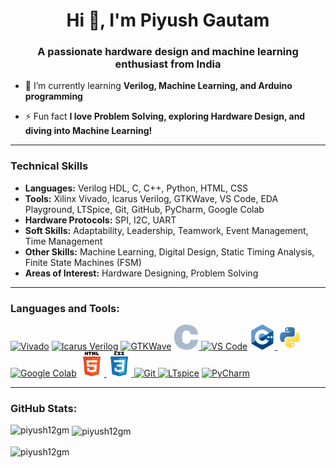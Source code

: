 <h1 align="center">Hi 👋, I'm Piyush Gautam</h1>
<h3 align="center">A passionate hardware design and machine learning enthusiast from India</h3>

- 🌱 I’m currently learning **Verilog, Machine Learning, and Arduino programming**

- ⚡ Fun fact **I love Problem Solving, exploring Hardware Design, and diving into Machine Learning!**

---

<h3 align="left">Technical Skills</h3>

- **Languages:** Verilog HDL, C, C++, Python, HTML, CSS  
- **Tools:** Xilinx Vivado, Icarus Verilog, GTKWave, VS Code, EDA Playground, LTSpice, Git, GitHub, PyCharm, Google Colab  
- **Hardware Protocols:** SPI, I2C, UART  
- **Soft Skills:** Adaptability, Leadership, Teamwork, Event Management, Time Management  
- **Other Skills:** Machine Learning, Digital Design, Static Timing Analysis, Finite State Machines (FSM)  
- **Areas of Interest:** Hardware Designing, Problem Solving

---

<h3 align="left">Languages and Tools:</h3>
<p align="left"> 
  <a href="https://www.xilinx.com/products/design-tools/vivado.html" target="_blank"><img src="https://upload.wikimedia.org/wikipedia/commons/4/4c/Xilinx_logo.svg" alt="Vivado" width="40" height="40"/></a>
  <a href="http://iverilog.icarus.com/" target="_blank"><img src="https://raw.githubusercontent.com/zipcpu/wbscope/master/doc/images/iverilog.png" alt="Icarus Verilog" width="40" height="40"/></a>
  <a href="http://gtkwave.sourceforge.net/" target="_blank"><img src="https://upload.wikimedia.org/wikipedia/commons/4/43/GTKWAVE_logo.png" alt="GTKWave" width="40" height="40"/></a>
  <a href="https://www.cprogramming.com/" target="_blank"> <img src="https://raw.githubusercontent.com/devicons/devicon/master/icons/c/c-original.svg" alt="C" width="40" height="40"/> </a> 
  <a href="https://code.visualstudio.com/" target="_blank">  <img src="https://upload.wikimedia.org/wikipedia/commons/9/9a/Visual_Studio_Code_1.35_icon.svg" alt="VS Code" width="40" height="40"/></a>
  <a href="https://www.w3schools.com/cpp/" target="_blank"> <img src="https://raw.githubusercontent.com/devicons/devicon/master/icons/cplusplus/cplusplus-original.svg" alt="C++" width="40" height="40"/> </a> 
  <a href="https://www.python.org/" target="_blank"> <img src="https://raw.githubusercontent.com/devicons/devicon/master/icons/python/python-original.svg" alt="Python" width="40" height="40"/> </a> 
  <a href="https://colab.research.google.com/" target="_blank">  <img src="https://upload.wikimedia.org/wikipedia/commons/d/d0/Google_Colaboratory_SVG_Logo.svg" alt="Google Colab" width="40" height="40"/></a>
  <a href="https://www.w3.org/html/" target="_blank"> <img src="https://raw.githubusercontent.com/devicons/devicon/master/icons/html5/html5-original-wordmark.svg" alt="HTML5" width="40" height="40"/> </a> 
  <a href="https://www.w3schools.com/css/" target="_blank"> <img src="https://raw.githubusercontent.com/devicons/devicon/master/icons/css3/css3-original-wordmark.svg" alt="CSS3" width="40" height="40"/> </a> 
  <a href="https://git-scm.com/" target="_blank"> <img src="https://www.vectorlogo.zone/logos/git-scm/git-scm-icon.svg" alt="Git" width="40" height="40"/> </a> 
  <a href="https://www.analog.com/en/design-center/design-tools-and-calculators/ltspice-simulator.html" target="_blank"><img src="https://upload.wikimedia.org/wikipedia/commons/f/f8/LTspice_icon.png" alt="LTspice" width="40" height="40"/></a>
<a href="https://www.jetbrains.com/pycharm/" target="_blank">
  <img src="https://upload.wikimedia.org/wikipedia/commons/1/1d/PyCharm_Icon.svg" alt="PyCharm" width="40" height="40"/>
</a>
</p>

---

<h3 align="left">GitHub Stats:</h3>

<p><img align="left" src="https://github-readme-stats.vercel.app/api/top-langs?username=piyush12gm&show_icons=true&locale=en&layout=compact" alt="piyush12gm" /></p>

<p>&nbsp;<img align="center" src="https://github-readme-stats.vercel.app/api?username=piyush12gm&show_icons=true&locale=en" alt="piyush12gm" /></p>

<p><img align="center" src="https://github-readme-streak-stats.herokuapp.com/?user=piyush12gm&" alt="piyush12gm" /></p>
